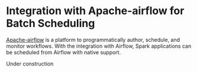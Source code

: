 # Integration with Apache-airflow for Batch Scheduling

[Apache-airflow](https://github.com/apache/airflow) is a platform to programmatically author, schedule, and monitor workflows.
With the integration with Airflow, Spark applications can be scheduled from Airflow with native support.

Under construction


